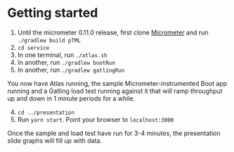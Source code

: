 # Getting started

1. Until the micrometer 0.11.0 release, first clone [Micrometer](github.com/micrometer-metrics/micrometer) and run `./gradlew build pTML`
2. `cd service`
2. In one terminal, run `./atlas.sh`
4. In another, run `./gradlew bootRun`
5. In another, run `./gradlew gatlingRun`

You now have Atlas running, the sample Micrometer-instrumented Boot app running and a Gatling load test running against it that will ramp throughput up and down in 1 minute periods for a while.

4. `cd ../presentation`
5. Run `yarn start`. Point your browser to `localhost:3000`

Once the sample and load test have run for 3-4 minutes, the presentation slide graphs will fill up with data.
